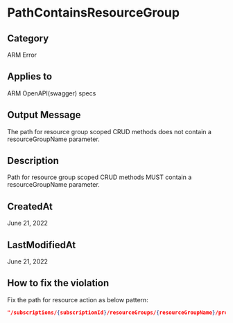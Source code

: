 # PathContainsResourceGroup

## Category

ARM Error

## Applies to

ARM OpenAPI(swagger) specs

## Output Message

The path for resource group scoped CRUD methods does not contain a resourceGroupName parameter.

## Description

Path for resource group scoped CRUD methods MUST contain a resourceGroupName parameter.

## CreatedAt

June 21, 2022

## LastModifiedAt

June 21, 2022

## How to fix the violation

Fix the path for resource action as below pattern:

```json
"/subscriptions/{subscriptionId}/resourceGroups/{resourceGroupName}/providers/Microsoft.MyNameSpace/MyResourceType..."
```
